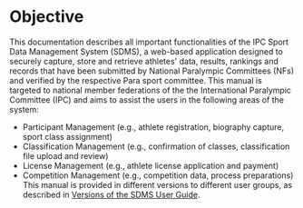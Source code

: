 # Objective

This documentation describes all important functionalities of the IPC Sport Data Management System (SDMS), a web-based application designed to securely capture, store and retrieve athletes' data, results, rankings and records that have been submitted by National Paralympic Committees (NFs) and verified by the respective Para sport committee. This manual is targeted to national member federations of the the International Paralympic Committee (IPC) and aims to assist the users in the following areas of the system:

- Participant Management (e.g., athlete registration, biography capture, sport class assignment)
- Classification Management (e.g., confirmation of classes, classification file upload and review)
- License Management (e.g., athlete license application and payment)
- Competition Management (e.g., competition data, process preparations)
  This manual is provided in different versions to different user groups, as described in [Versions of the SDMS User Guide](introduction/versions.md).

<!-- TODO: Format all markdown documents! -->
